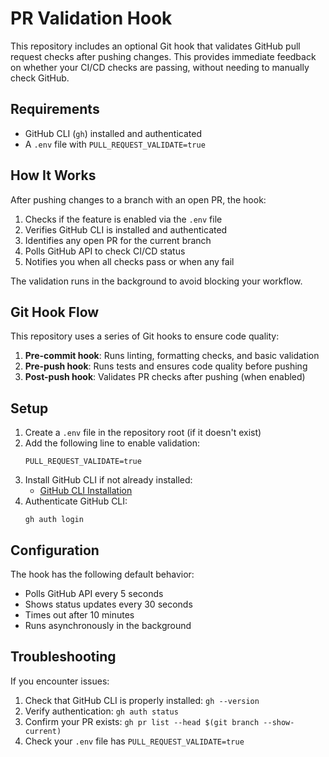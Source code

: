# PR Validation Hook

This repository includes an optional Git hook that validates GitHub pull request checks after pushing changes. This provides immediate feedback on whether your CI/CD checks are passing, without needing to manually check GitHub.

## Requirements

- GitHub CLI (`gh`) installed and authenticated
- A `.env` file with `PULL_REQUEST_VALIDATE=true`

## How It Works

After pushing changes to a branch with an open PR, the hook:

1. Checks if the feature is enabled via the `.env` file
2. Verifies GitHub CLI is installed and authenticated
3. Identifies any open PR for the current branch
4. Polls GitHub API to check CI/CD status
5. Notifies you when all checks pass or when any fail

The validation runs in the background to avoid blocking your workflow.

## Git Hook Flow

This repository uses a series of Git hooks to ensure code quality:

1. **Pre-commit hook**: Runs linting, formatting checks, and basic validation
2. **Pre-push hook**: Runs tests and ensures code quality before pushing
3. **Post-push hook**: Validates PR checks after pushing (when enabled)

## Setup

1. Create a `.env` file in the repository root (if it doesn't exist)
2. Add the following line to enable validation:
   ```
   PULL_REQUEST_VALIDATE=true
   ```
3. Install GitHub CLI if not already installed:
   - [GitHub CLI Installation](https://cli.github.com/manual/installation)
4. Authenticate GitHub CLI:
   ```
   gh auth login
   ```

## Configuration

The hook has the following default behavior:
- Polls GitHub API every 5 seconds
- Shows status updates every 30 seconds
- Times out after 10 minutes
- Runs asynchronously in the background

## Troubleshooting

If you encounter issues:

1. Check that GitHub CLI is properly installed: `gh --version`
2. Verify authentication: `gh auth status`
3. Confirm your PR exists: `gh pr list --head $(git branch --show-current)`
4. Check your `.env` file has `PULL_REQUEST_VALIDATE=true`
